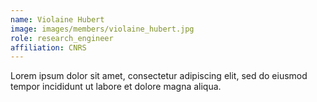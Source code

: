 ```yaml
---
name: Violaine Hubert
image: images/members/violaine_hubert.jpg
role: research_engineer
affiliation: CNRS
---
```


Lorem ipsum dolor sit amet, consectetur adipiscing elit, sed do eiusmod tempor incididunt ut labore et dolore magna aliqua.

